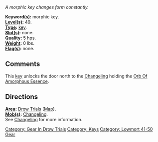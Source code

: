 *A morphic key changes form constantly.*

**Keyword(s):** morphic key.  
**[Level(s)](Object_Level "wikilink"):** 49.  
**[Type](:Category:_Object_Types "wikilink"):**
[key](:Category:_Keys "wikilink").  
**[Slot(s)](Object_Slots "wikilink"):** none.  
**[Quality](Object_Quality "wikilink"):** 5 hps.  
**[Weight](Object_Weight "wikilink"):** 0 lbs.  
**[Flag(s)](:Category:_Object_Flags "wikilink"):** none.  

## Comments

This [key](:Category:_Keys "wikilink") unlocks the door north to the
[Changeling](Changeling "wikilink") holding the [Orb Of Amorphous
Essence](Orb_Of_Amorphous_Essence "wikilink").

## Directions

**[Area](:Category:_Areas "wikilink"):** [Drow
Trials](:Category:_Drow_Trials "wikilink")
([Map](Drow_Trials_Map "wikilink")).  
**[Mob(s)](:Category:_Mobs "wikilink"):**
[Changeling](Changeling "wikilink").  
See [Changeling](Changeling "wikilink") for more information.  

[Category: Gear In Drow
Trials](Category:_Gear_In_Drow_Trials "wikilink") [Category:
Keys](Category:_Keys "wikilink") [Category: Lowmort 41-50
Gear](Category:_Lowmort_41-50_Gear "wikilink")
